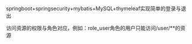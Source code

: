 springboot+springsecurity+mybatis+MySQL+thymeleaf实现简单的登录与退出

访问资源的权限与角色对应，例如：role_user角色的用户只能访问/user/**的资源

